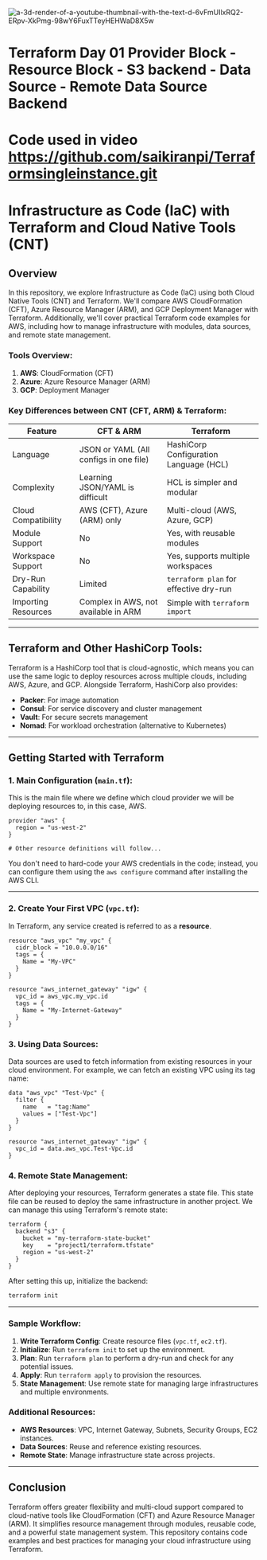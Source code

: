 ![a-3d-render-of-a-youtube-thumbnail-with-the-text-d-6vFmUIlxRQ2-ERpv-XkPmg-98wY6FuxTTeyHEHWaD8X5w](https://github.com/user-attachments/assets/5ff94fd5-09ee-4fc9-87df-e16f87bab83c)


# Terraform Day 01 Provider Block - Resource Block - S3 backend - Data Source - Remote Data Source Backend 

# Code used in video https://github.com/saikiranpi/Terraformsingleinstance.git

# Infrastructure as Code (IaC) with Terraform and Cloud Native Tools (CNT)

## Overview

In this repository, we explore Infrastructure as Code (IaC) using both Cloud Native Tools (CNT) and Terraform. We'll compare AWS CloudFormation (CFT), Azure Resource Manager (ARM), and GCP Deployment Manager with Terraform. Additionally, we'll cover practical Terraform code examples for AWS, including how to manage infrastructure with modules, data sources, and remote state management.

### Tools Overview:

1. **AWS**: CloudFormation (CFT)
2. **Azure**: Azure Resource Manager (ARM)
3. **GCP**: Deployment Manager

### Key Differences between CNT (CFT, ARM) & Terraform:

| Feature                          | CFT & ARM                           | Terraform                      |
|-----------------------------------|--------------------------------------|---------------------------------|
| Language                          | JSON or YAML (All configs in one file) | HashiCorp Configuration Language (HCL) |
| Complexity                        | Learning JSON/YAML is difficult       | HCL is simpler and modular     |
| Cloud Compatibility               | AWS (CFT), Azure (ARM) only          | Multi-cloud (AWS, Azure, GCP)  |
| Module Support                    | No                                  | Yes, with reusable modules     |
| Workspace Support                 | No                                  | Yes, supports multiple workspaces |
| Dry-Run Capability                | Limited                             | `terraform plan` for effective dry-run |
| Importing Resources               | Complex in AWS, not available in ARM | Simple with `terraform import` |

---

## Terraform and Other HashiCorp Tools:

Terraform is a HashiCorp tool that is cloud-agnostic, which means you can use the same logic to deploy resources across multiple clouds, including AWS, Azure, and GCP. Alongside Terraform, HashiCorp also provides:

- **Packer**: For image automation
- **Consul**: For service discovery and cluster management
- **Vault**: For secure secrets management
- **Nomad**: For workload orchestration (alternative to Kubernetes)

---

## Getting Started with Terraform

### 1. Main Configuration (`main.tf`):
This is the main file where we define which cloud provider we will be deploying resources to, in this case, AWS.

```hcl
provider "aws" {
  region = "us-west-2"
}

# Other resource definitions will follow...
```

You don't need to hard-code your AWS credentials in the code; instead, you can configure them using the `aws configure` command after installing the AWS CLI.

---

### 2. Create Your First VPC (`vpc.tf`):

In Terraform, any service created is referred to as a **resource**.

```hcl
resource "aws_vpc" "my_vpc" {
  cidr_block = "10.0.0.0/16"
  tags = {
    Name = "My-VPC"
  }
}

resource "aws_internet_gateway" "igw" {
  vpc_id = aws_vpc.my_vpc.id
  tags = {
    Name = "My-Internet-Gateway"
  }
}
```

### 3. Using Data Sources:

Data sources are used to fetch information from existing resources in your cloud environment. For example, we can fetch an existing VPC using its tag name:

```hcl
data "aws_vpc" "Test-Vpc" {
  filter {
    name   = "tag:Name"
    values = ["Test-Vpc"]
  }
}

resource "aws_internet_gateway" "igw" {
  vpc_id = data.aws_vpc.Test-Vpc.id
}
```

### 4. Remote State Management:

After deploying your resources, Terraform generates a state file. This state file can be reused to deploy the same infrastructure in another project. We can manage this using Terraform's remote state:

```hcl
terraform {
  backend "s3" {
    bucket = "my-terraform-state-bucket"
    key    = "project1/terraform.tfstate"
    region = "us-west-2"
  }
}
```

After setting this up, initialize the backend:

```bash
terraform init
```

---

### Sample Workflow:

1. **Write Terraform Config**: Create resource files (`vpc.tf`, `ec2.tf`).
2. **Initialize**: Run `terraform init` to set up the environment.
3. **Plan**: Run `terraform plan` to perform a dry-run and check for any potential issues.
4. **Apply**: Run `terraform apply` to provision the resources.
5. **State Management**: Use remote state for managing large infrastructures and multiple environments.

### Additional Resources:

- **AWS Resources**: VPC, Internet Gateway, Subnets, Security Groups, EC2 instances.
- **Data Sources**: Reuse and reference existing resources.
- **Remote State**: Manage infrastructure state across projects.

---

## Conclusion

Terraform offers greater flexibility and multi-cloud support compared to cloud-native tools like CloudFormation (CFT) and Azure Resource Manager (ARM). It simplifies resource management through modules, reusable code, and a powerful state management system. This repository contains code examples and best practices for managing your cloud infrastructure using Terraform.
